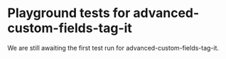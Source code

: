# Playground tests for advanced-custom-fields-tag-it
We are still awaiting the first test run for advanced-custom-fields-tag-it.
